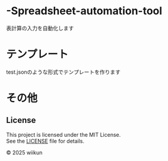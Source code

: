 # -Spreadsheet-automation-tool
表計算の入力を自動化します
# テンプレート
test.jsonのような形式でテンプレートを作ります
# その他
## License

This project is licensed under the MIT License.  
See the [LICENSE](LICENSE) file for details.

© 2025 wiikun

